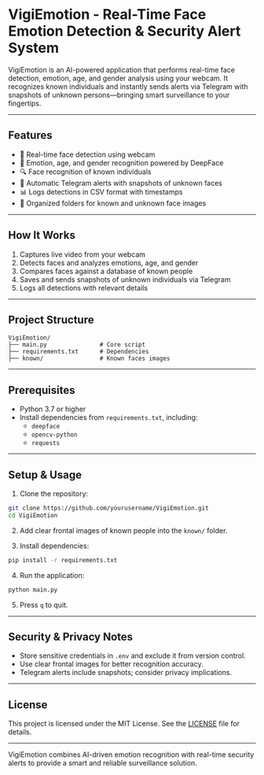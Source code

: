 
# VigiEmotion - Real-Time Face Emotion Detection & Security Alert System

VigiEmotion is an AI-powered application that performs real-time face detection, emotion, age, and gender analysis using your webcam. It recognizes known individuals and instantly sends alerts via Telegram with snapshots of unknown persons—bringing smart surveillance to your fingertips.

---

## Features

- 🎥 Real-time face detection using webcam  
- 🧠 Emotion, age, and gender recognition powered by DeepFace  
- 🔍 Face recognition of known individuals  
- 🚨 Automatic Telegram alerts with snapshots of unknown faces  
- 📊 Logs detections in CSV format with timestamps  
- 📂 Organized folders for known and unknown face images  

---

## How It Works

1. Captures live video from your webcam  
2. Detects faces and analyzes emotions, age, and gender  
3. Compares faces against a database of known people  
4. Saves and sends snapshots of unknown individuals via Telegram  
5. Logs all detections with relevant details  

---

## Project Structure

```plaintext
VigiEmotion/
├── main.py               # Core script  
├── requirements.txt      # Dependencies  
├── known/                # Known faces images  
```

---

## Prerequisites

- Python 3.7 or higher  
- Install dependencies from `requirements.txt`, including:  
  - `deepface`  
  - `opencv-python`  
  - `requests`  

---

## Setup & Usage

1. Clone the repository:

```bash
git clone https://github.com/yourusername/VigiEmotion.git
cd VigiEmotion
```

2. Add clear frontal images of known people into the `known/` folder.

3. Install dependencies:

```bash
pip install -r requirements.txt
```

4. Run the application:

```bash
python main.py
```

5. Press `q` to quit.

---

## Security & Privacy Notes

- Store sensitive credentials in `.env` and exclude it from version control.  
- Use clear frontal images for better recognition accuracy.  
- Telegram alerts include snapshots; consider privacy implications.  

---

## License

This project is licensed under the MIT License. See the [LICENSE](https://github.com/AsmaJamshidian/VigiEmotion/blob/main/LICENSE) file for details.

---


VigiEmotion combines AI-driven emotion recognition with real-time security alerts to provide a smart and reliable surveillance solution.

